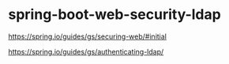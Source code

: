 # spring-boot-web-security-ldap

https://spring.io/guides/gs/securing-web/#initial

https://spring.io/guides/gs/authenticating-ldap/

